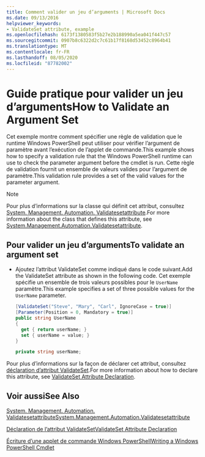 ```yaml
---
title: Comment valider un jeu d’arguments | Microsoft Docs
ms.date: 09/13/2016
helpviewer_keywords:
- ValidateSet attribute, example
ms.openlocfilehash: 6173f1380583f5b27e2b188990a5ea041f447c57
ms.sourcegitcommit: 0907b8c6322d2c7c61b17f8168d53452c8964b41
ms.translationtype: MT
ms.contentlocale: fr-FR
ms.lasthandoff: 08/05/2020
ms.locfileid: "87782002"
---
```

# <a name="how-to-validate-an-argument-set"></a><span data-ttu-id="6b07d-102">Guide pratique pour valider un jeu d’arguments</span><span class="sxs-lookup"><span data-stu-id="6b07d-102">How to Validate an Argument Set</span></span>

<span data-ttu-id="6b07d-103">Cet exemple montre comment spécifier une règle de validation que le runtime Windows PowerShell peut utiliser pour vérifier l’argument de paramètre avant l’exécution de l’applet de commande.</span><span class="sxs-lookup"><span data-stu-id="6b07d-103">This example shows how to specify a validation rule that the Windows PowerShell runtime can use to check the parameter argument before the cmdlet is run.</span></span> <span data-ttu-id="6b07d-104">Cette règle de validation fournit un ensemble de valeurs valides pour l’argument de paramètre.</span><span class="sxs-lookup"><span data-stu-id="6b07d-104">This validation rule provides a set of the valid values for the parameter argument.</span></span>

> [!NOTE]
> <span data-ttu-id="6b07d-105">Pour plus d’informations sur la classe qui définit cet attribut, consultez [System. Management. Automation. Validatesetattribute](/dotnet/api/System.Management.Automation.ValidateSetAttribute).</span><span class="sxs-lookup"><span data-stu-id="6b07d-105">For more information about the class that defines this attribute, see [System.Management.Automation.Validatesetattribute](/dotnet/api/System.Management.Automation.ValidateSetAttribute).</span></span>

## <a name="to-validate-an-argument-set"></a><span data-ttu-id="6b07d-106">Pour valider un jeu d’arguments</span><span class="sxs-lookup"><span data-stu-id="6b07d-106">To validate an argument set</span></span>

- <span data-ttu-id="6b07d-107">Ajoutez l’attribut ValidateSet comme indiqué dans le code suivant.</span><span class="sxs-lookup"><span data-stu-id="6b07d-107">Add the ValidateSet attribute as shown in the following code.</span></span> <span data-ttu-id="6b07d-108">Cet exemple spécifie un ensemble de trois valeurs possibles pour le `UserName` paramètre.</span><span class="sxs-lookup"><span data-stu-id="6b07d-108">This example specifies a set of three possible values for the `UserName` parameter.</span></span>

    ```csharp
    [ValidateSet("Steve", "Mary", "Carl", IgnoreCase = true)]
    [Parameter(Position = 0, Mandatory = true)]
    public string UserName
    {
      get { return userName; }
      set { userName = value; }
    }

    private string userName;
    ```

<span data-ttu-id="6b07d-109">Pour plus d’informations sur la façon de déclarer cet attribut, consultez [déclaration d’attribut ValidateSet](./validateset-attribute-declaration.md).</span><span class="sxs-lookup"><span data-stu-id="6b07d-109">For more information about how to declare this attribute, see [ValidateSet Attribute Declaration](./validateset-attribute-declaration.md).</span></span>

## <a name="see-also"></a><span data-ttu-id="6b07d-110">Voir aussi</span><span class="sxs-lookup"><span data-stu-id="6b07d-110">See Also</span></span>

[<span data-ttu-id="6b07d-111">System. Management. Automation. Validatesetattribute</span><span class="sxs-lookup"><span data-stu-id="6b07d-111">System.Management.Automation.Validatesetattribute</span></span>](/dotnet/api/System.Management.Automation.ValidateSetAttribute)

[<span data-ttu-id="6b07d-112">Déclaration de l’attribut ValidateSet</span><span class="sxs-lookup"><span data-stu-id="6b07d-112">ValidateSet Attribute Declaration</span></span>](./validateset-attribute-declaration.md)

[<span data-ttu-id="6b07d-113">Écriture d’une applet de commande Windows PowerShell</span><span class="sxs-lookup"><span data-stu-id="6b07d-113">Writing a Windows PowerShell Cmdlet</span></span>](./writing-a-windows-powershell-cmdlet.md)
